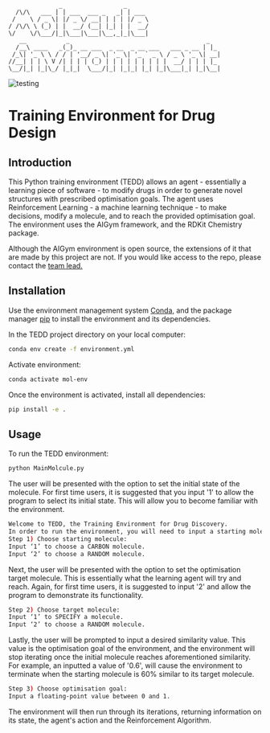 ```
              _                 _      
  /\/\   ___ | | ___  ___ _   _| | ___ 
 /    \ / _ \| |/ _ \/ __| | | | |/ _ \
/ /\/\ \ (_) | |  __/ (__| |_| | |  __/
\/    \/\___/|_|\___|\___|\__,_|_|\___|
   __           _                                      _   
  /__\ ____   _(_)_ __ ___  _ __  _ __ ___   ___ _ __ | |_ 
 /_\| '_ \ \ / / | '__/ _ \| '_ \| '_ ` _ \ / _ \ '_ \| __|
//__| | | \ V /| | | | (_) | | | | | | | | |  __/ | | | |_ 
\__/|_| |_|\_/ |_|_|  \___/|_| |_|_| |_| |_|\___|_| |_|\__|

```                                                        
![testing](https://github.com/robmacc/capstone-molecule-environment/workflows/testing/badge.svg)

# Training Environment for Drug Design 

## Introduction 
This Python training environment (TEDD) allows an agent - essentially a learning piece of software - to modify drugs in order to generate novel structures with prescribed optimisation goals. The agent uses Reinforcement Learning - a machine learning technique - to make decisions, modify a molecule, and to reach the provided optimisation goal. The environment uses the AIGym framework, and the RDKit Chemistry package. 


Although the AIGym environment is open source, the extensions of it that are made by this project are not. If you would like access to the repo, please contact the [team lead.](mailto:MLSLUK002@myuct.ac.za)

## Installation
Use the environment management system [Conda,](https://docs.conda.io/projects/conda/en/latest/user-guide/install/)
and the package manager [pip](https://pip.pypa.io/en/stable/) to install the environment and its dependencies. 

In the TEDD project directory on your local computer:
```bash
conda env create -f environment.yml
```
Activate environment:
```bash
conda activate mol-env
```

Once the environment is activated, install all dependencies: 
```bash
pip install -e .
```

## Usage
To run the TEDD environment:
```bash
python MainMolcule.py
```

The user will be presented with the option to set the initial state of the molecule.  For first time users, it is suggested that you input '1' to allow the program to select its initial state. This will allow you to become familiar with the environment. 
```bash
Welcome to TEDD, the Training Environment for Drug Discovery.
In order to run the environment, you will need to input a starting molecule, a target molecule and an optimisation goal.
Step 1) Choose starting molecule: 
Input ‘1’ to choose a CARBON molecule.
Input ‘2’ to choose a RANDOM molecule.
```

Next, the user will be presented with the option to set the optimisation target molecule. This is essentially what the learning agent will try and reach. Again, for first time users, it is suggested to input '2' and allow the program to demonstrate its functionality. 
```bash
Step 2) Choose target molecule: 
Input ‘1’ to SPECIFY a molecule.
Input ‘2’ to choose a RANDOM molecule.
```

Lastly, the user will be prompted to input a desired similarity value. This value is the optimisation goal of the environment, and the environment will stop iterating once the initial molecule reaches aforementioned similarity. For example, an inputted a value of '0.6', will cause the environment to terminate when the starting molecule is 60% similar to its target molecule. 
```bash
Step 3) Choose optimisation goal: 
Input a floating-point value between 0 and 1.
```

The environment will then run through its iterations, returning information on its state, the agent's action and the Reinforcement Algorithm. 
